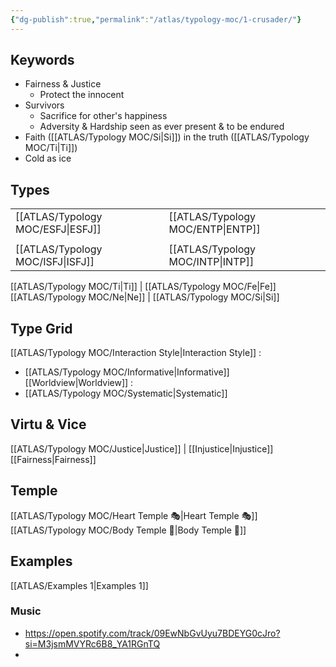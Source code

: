 ```yaml
---
{"dg-publish":true,"permalink":"/atlas/typology-moc/1-crusader/"}
---
```



## Keywords
- Fairness & Justice
	-  Protect the innocent
- Survivors
	- Sacrifice for other's happiness
	- Adversity & Hardship seen as ever present & to be endured
- Faith ([[ATLAS/Typology MOC/Si\|Si]]) in the truth ([[ATLAS/Typology MOC/Ti\|Ti]])
- Cold as ice

## Types 

|  |  |      |  |
|:---------------|:-----------|:---------------|:---------------|
| [[ATLAS/Typology MOC/ESFJ\|ESFJ]]       |  | [[ATLAS/Typology MOC/ENTP\|ENTP]]&nbsp; |        |
|       |  |     |      |
| [[ATLAS/Typology MOC/ISFJ\|ISFJ]]&nbsp; |   |  [[ATLAS/Typology MOC/INTP\|INTP]]      |        |  

[[ATLAS/Typology MOC/Ti\|Ti]] | [[ATLAS/Typology MOC/Fe\|Fe]] 
[[ATLAS/Typology MOC/Ne\|Ne]] | [[ATLAS/Typology MOC/Si\|Si]]

## Type Grid
[[ATLAS/Typology MOC/Interaction Style\|Interaction Style]] : 
- [[ATLAS/Typology MOC/Informative\|Informative]]
[[Worldview\|Worldview]] : 
- [[ATLAS/Typology MOC/Systematic\|Systematic]]

## Virtu & Vice
[[ATLAS/Typology MOC/Justice\|Justice]] | [[Injustice\|Injustice]]
[[Fairness\|Fairness]] 

## Temple 
[[ATLAS/Typology MOC/Heart Temple 🎭\|Heart Temple 🎭]]
[[ATLAS/Typology MOC/Body Temple 🌳\|Body Temple 🌳]]

## Examples 
[[ATLAS/Examples 1\|Examples 1]] 

### Music 
- https://open.spotify.com/track/09EwNbGvUyu7BDEYG0cJro?si=M3jsmMVYRc6B8_YA1RGnTQ
- 